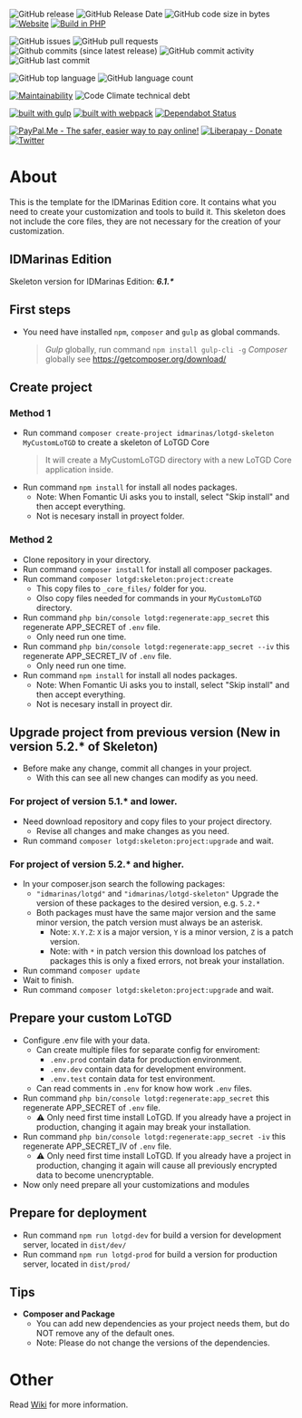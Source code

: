 ![GitHub release](https://img.shields.io/github/release/idmarinas/lotgd-skeleton.svg)
![GitHub Release Date](https://img.shields.io/github/release-date/idmarinas/lotgd-skeleton.svg)
![GitHub code size in bytes](https://img.shields.io/github/languages/code-size/idmarinas/lotgd-skeleton)
[![Website](https://img.shields.io/website-up-down-green-red/https/lotgd.infommo.es.svg?label=lotgd-demo)](https://lotgd.infommo.es)
[![Build in PHP](https://img.shields.io/badge/PHP-^7.3-8892BF.svg?logo=php)](http://php.net/)

![GitHub issues](https://img.shields.io/github/issues/idmarinas/lotgd-skeleton.svg)
![GitHub pull requests](https://img.shields.io/github/issues-pr/idmarinas/lotgd-skeleton.svg)
![Github commits (since latest release)](https://img.shields.io/github/commits-since/idmarinas/lotgd-skeleton/latest.svg)
![GitHub commit activity](https://img.shields.io/github/commit-activity/w/idmarinas/lotgd-skeleton.svg)
![GitHub last commit](https://img.shields.io/github/last-commit/idmarinas/lotgd-skeleton.svg)

![GitHub top language](https://img.shields.io/github/languages/top/idmarinas/lotgd-skeleton.svg)
![GitHub language count](https://img.shields.io/github/languages/count/idmarinas/lotgd-skeleton.svg)

[![Maintainability](https://api.codeclimate.com/v1/badges/4553239eac9e717f1cce/maintainability)](https://codeclimate.com/github/idmarinas/lotgd-skeleton/maintainability)
![Code Climate technical debt](https://img.shields.io/codeclimate/tech-debt/idmarinas/lotgd-skeleton?cacheSeconds=86400)

[![built with gulp](https://img.shields.io/badge/gulp-builds_this_project-eb4a4b.svg?logo=gulp)](http://gulpjs.com/)
[![built with webpack](https://img.shields.io/badge/webpack-builds_javascript-175d96.svg?logo=webpack)](https://webpack.js.org)
[![Dependabot Status](https://api.dependabot.com/badges/status?host=github&repo=idmarinas/lotgd-skeleton)](https://dependabot.com)

[![PayPal.Me - The safer, easier way to pay online!](https://img.shields.io/badge/donate-help_my_project-ffaa29.svg?logo=paypal&cacheSeconds=86400)](https://www.paypal.me/idmarinas)
[![Liberapay - Donate](https://img.shields.io/liberapay/receives/IDMarinas.svg?logo=liberapay&cacheSeconds=86400)](https://liberapay.com/IDMarinas/donate)
[![Twitter](https://img.shields.io/twitter/url/http/shields.io.svg?style=social&cacheSeconds=86400)](https://twitter.com/idmarinas)

# About

This is the template for the IDMarinas Edition core. It contains what you need to create your customization and tools to build it.
This skeleton does not include the core files, they are not necessary for the creation of your customization.

## IDMarinas Edition

Skeleton version for IDMarinas Edition: **_6.1.*_**

## First steps

-   You need have installed `npm`, `composer` and `gulp` as global commands.

    >   _Gulp_ globally, run command `npm install gulp-cli -g`
    >   _Composer_ globally see https://getcomposer.org/download/

## Create project

### Method 1

-   Run command `composer create-project idmarinas/lotgd-skeleton MyCustomLoTGD` to create a skeleton of LoTGD Core
    >   It will create a MyCustomLoTGD directory with a new LoTGD Core application inside.
-   Run command `npm install` for install all nodes packages.
    -   Note: When Fomantic Ui asks you to install, select "Skip install" and then accept everything.
    -   Not is necesary install in proyect folder.

### Method 2

-   Clone repository in your directory.
-   Run command `composer install` for install all composer packages.
-   Run command `composer lotgd:skeleton:project:create`
    -   This copy files to `_core_files/` folder for you.
    -   Olso copy files needed for commands in your `MyCustomLoTGD` directory.
-   Run command `php bin/console lotgd:regenerate:app_secret` this regenerate APP_SECRET of `.env` file.
    - Only need run one time.
-   Run command `php bin/console lotgd:regenerate:app_secret --iv` this regenerate APP_SECRET_IV of `.env` file.
    - Only need run one time.
-   Run command `npm install` for install all nodes packages.
    -   Note: When Fomantic Ui asks you to install, select "Skip install" and then accept everything.
    -   Not is necesary install in proyect dir.

## Upgrade project from previous version (New in version 5.2.* of Skeleton)

-   Before make any change, commit all changes in your project. 
    -   With this can see all new changes can modify as you need.

### For project of version 5.1.* and lower.

-   Need download repository and copy files to your project directory. 
    -   Revise all changes and make changes as you need.
-   Run command `composer lotgd:skeleton:project:upgrade` and wait.

### For project of version 5.2.* and higher.

-   In your composer.json search the following packages:
    -   `"idmarinas/lotgd"` and `"idmarinas/lotgd-skeleton"` Upgrade the version of these packages to the desired version, e.g. `5.2.*`
    -   Both packages must have the same major version and the same minor version, the patch version must always be an asterisk.
        -   Note: `X.Y.Z`: `X` is a major version, `Y` is a minor version, `Z` is a patch version.
        -   Note: with `*` in patch version this download los patches of packages this is only a fixed errors, not break your installation.
-   Run command `composer update`
-   Wait to finish.
-   Run command `composer lotgd:skeleton:project:upgrade` and wait.


## Prepare your custom LoTGD

-   Configure .env file with your data.
    -   Can create multiple files for separate config for enviroment:
        -   `.env.prod` contain data for production environment.
        -   `.env.dev` contain data for development environment.
        -   `.env.test` contain data for test environment.
    -   Can read comments in `.env` for know how work `.env` files.
-   Run command `php bin/console lotgd:regenerate:app_secret` this regenerate APP_SECRET of `.env` file.
    -   :warning: Only need first time install LoTGD. If you already have a project in production, changing it again may break your installation.
-   Run command `php bin/console lotgd:regenerate:app_secret -iv` this regenerate APP_SECRET_IV of `.env` file.
    -   :warning: Only need first time install LoTGD. If you already have a project in production, changing it again will cause all previously encrypted data to become unencryptable.
-   Now only need prepare all your customizations and modules

## Prepare for deployment

-   Run command `npm run lotgd-dev` for build a version for development server, located in `dist/dev/`
-   Run command `npm run lotgd-prod` for build a version for production server, located in `dist/prod/`

## Tips
-   **Composer and Package**
    -   You can add new dependencies as your project needs them, but do NOT remove any of the default ones.
    -   Note: Please do not change the versions of the dependencies.

# Other

Read [Wiki](https://github.com/idmarinas/lotgd-skeleton/wiki) for more information.
